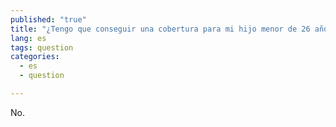 ```yaml
---
published: "true"
title: "¿Tengo que conseguir una cobertura para mi hijo menor de 26 años?"
lang: es
tags: question
categories: 
  - es
  - question

---
```


No.

